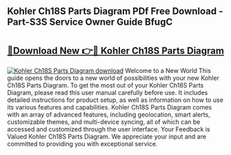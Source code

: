 ## Kohler Ch18S Parts Diagram PDf Free Download - Part-S3S Service Owner Guide BfugC

# <h2><a href="http://dfj98ho.blite.top/?on=Kohler+Ch18S+Parts+Diagram">🔗Download New 👉🔴 Kohler Ch18S Parts Diagram</a></h2>

[![Kohler Ch18S Parts Diagram download](https://i.imgur.com/lujVjoI.png)](http://dfj98ho.blite.top/?on=Kohler+Ch18S+Parts+Diagram)
Welcome to a New World This guide opens the doors to a new world of possibilities with your new Kohler Ch18S Parts Diagram. To get the most out of your Kohler Ch18S Parts Diagram, please read this user manual carefully before use. It includes detailed instructions for product setup, as well as information on how to use its various features and capabilities. Kohler Ch18S Parts Diagram comes with an array of advanced features, including geolocation, smart alerts, customizable themes, and multi-device syncing, all of which can be accessed and customized through the user interface. Your Feedback is Valued Kohler Ch18S Parts Diagram. We appreciate your input and are committed to providing you with exceptional service.

